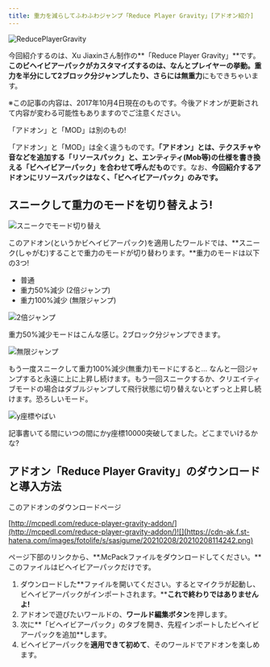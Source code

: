 ```yaml
---
title: 重力を減らしてふわふわジャンプ「Reduce Player Gravity」[アドオン紹介]
---
```


![ReducePlayerGravity](https://cdn-ak.f.st-hatena.com/images/fotolife/s/sasigume/20210208/20210208110517.png)

今回紹介するのは、Xu Jiaxinさん制作の**「Reduce Player Gravity」**です。**このビヘイビアーパックがカスタマイズするのは、なんとプレイヤーの挙動。**重力を半分にして2ブロック分ジャンプしたり、さらには**無重力**にもできちゃいます。

※この記事の内容は、2017年10月4日現在のものです。今後アドオンが更新されて内容が変わる可能性もありますのでご注意ください。

「アドオン」と「MOD」は別のもの!

「アドオン」と「MOD」は全く違うものです。**「アドオン」とは、テクスチャや音などを追加する「リソースパック」と、エンティティ(Mob等)の仕様を書き換える「ビヘイビアーパック」を合わせて呼んだもの**です。なお、**今回紹介するアドオンにリソースパックはなく、「ビヘイビアーパック」のみです。**

## スニークして重力のモードを切り替えよう!

![スニークでモード切り替え](https://cdn-ak.f.st-hatena.com/images/fotolife/s/sasigume/20210208/20210208123502.png)

このアドオン(というかビヘイビアーパック)を適用したワールドでは、**スニーク(しゃがむ)することで重力のモードが切り替わります。**重力のモードは以下の3つ!

*   普通
*   重力50%減少 (2倍ジャンプ)
*   重力100%減少 (無限ジャンプ)

![2倍ジャンプ](https://cdn-ak.f.st-hatena.com/images/fotolife/s/sasigume/20210208/20210208103651.png)

重力50%減少モードはこんな感じ。2ブロック分ジャンプできます。

![無限ジャンプ](https://cdn-ak.f.st-hatena.com/images/fotolife/s/sasigume/20210208/20210208101152.png)

もう一度スニークして重力100%減少(無重力)モードにすると… なんと一回ジャンプすると永遠に上に上昇し続けます。もう一回スニークするか、クリエイティブモードの場合はダブルジャンプして飛行状態に切り替えないとずっと上昇し続けます。恐ろしいモード。

![y座標やばい](https://cdn-ak.f.st-hatena.com/images/fotolife/s/sasigume/20210208/20210208123754.png)

記事書いてる間にいつの間にかy座標10000突破してました。どこまでいけるかな?

## アドオン「Reduce Player Gravity」のダウンロードと導入方法

このアドオンのダウンロードページ

[http://mcpedl.com/reduce-player-gravity-addon/](http://mcpedl.com/reduce-player-gravity-addon/)![](https://cdn-ak.f.st-hatena.com/images/fotolife/s/sasigume/20210208/20210208114242.png)

ページ下部のリンクから、**.McPackファイルをダウンロードしてください。**このファイルはビヘイビアーパックだけです。

1.  ダウンロードした**ファイルを開いてください。するとマイクラが起動し、ビヘイビアーパックがインポートされます。****これで終わりではありませんよ!**
2.  アドオンで遊びたいワールドの、**ワールド編集ボタン**を押します。
3.  次に**「ビヘイビアーパック」のタブを開き、先程インポートしたビヘイビアーパックを追加**します。
4.  ビヘイビアーパックを**適用できて初めて**、そのワールドでアドオンを楽しめます。
